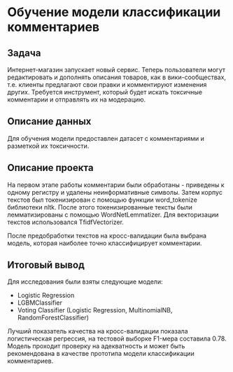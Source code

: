 # Обучение модели классификации комментариев

## Задача

Интернет-магазин запускает новый сервис. Теперь пользователи могут редактировать и дополнять описания товаров, как в вики-сообществах, т.е. клиенты предлагают свои правки и комментируют изменения других. Требуется инструмент, который будет искать токсичные комментарии и отправлять их на модерацию.

## Описание данных 

Для обучения модели предоставлен датасет с комментариями и разметкой их токсичности.

## Описание проекта

На первом этапе работы комментарии были обработаны - приведены к одному регистру и удалены неинформативные символы. Затем корпус текстов был токенизирован с помощью функции word_tokenize библиотеки nltk. После этого токенизированные тексты были лемматизированы с помощью WordNetLemmatizer. Для векторизации текстов использовался TfidfVectorizer. 

После предобработки текстов на кросс-валидации была выбрана модель, которая наиболее точно классифицирует комментарии.


## Итоговый вывод

Для исследования были взяты следующие модели:

- Logistic Regression
- LGBMClassifier
- Voting Classifier (Logistic Regression, MultinomialNB, RandomForestClassifier)

Лучший показатель качества на кросс-валидации показала логистическая регрессия, на тестовой выборке F1-мера составила 0.78. Модель проходит проверку на адекватность и может быть рекомендована в качестве прототипа модели классификации комментариев.
